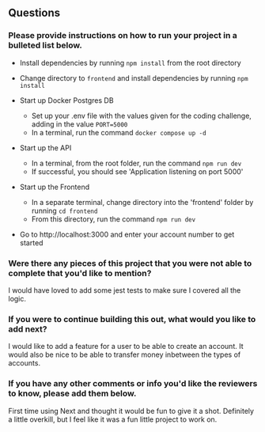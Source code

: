 ## Questions

### Please provide instructions on how to run your project in a bulleted list below.
- Install dependencies by running ```npm install``` from the root directory
- Change directory to `frontend` and install dependencies by running ```npm install```

- Start up Docker Postgres DB
    - Set up your .env file with the values given for the coding challenge, adding in the value ```PORT=5000```
    - In a terminal, run the command ```docker compose up -d```

- Start up the API
    - In a terminal, from the root folder, run the command ```npm run dev```
    - If successful, you should see 'Application listening on port 5000'

- Start up the Frontend
    - In a separate terminal, change directory into the 'frontend' folder by running ```cd frontend```
    - From this directory, run the command ```npm run dev```

- Go to http://localhost:3000 and enter your account number to get started

### Were there any pieces of this project that you were not able to complete that you'd like to mention?
I would have loved to add some jest tests to make sure I covered all the logic. 

### If you were to continue building this out, what would you like to add next?
I would like to add a feature for a user to be able to create an account. It would also be nice to be able to transfer money inbetween the types of accounts.

### If you have any other comments or info you'd like the reviewers to know, please add them below.
First time using Next and thought it would be fun to give it a shot. Definitely a little overkill,  but I feel like it was a fun little project to work on.